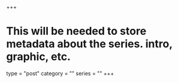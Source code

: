 +++
# This will be needed to store metadata about the series. intro, graphic, etc.
type = "post"
category = ""
series = ""
+++

